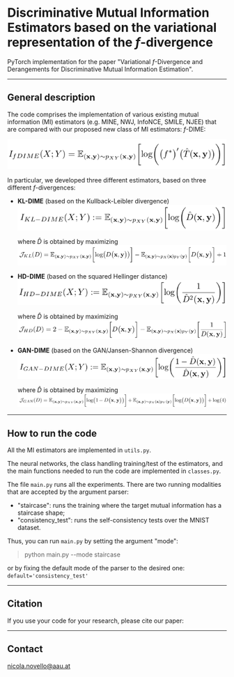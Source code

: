 # Discriminative Mutual Information Estimators based on the variational representation of the $f$-divergence

PyTorch implementation for the paper "Variational $f$-Divergence and Derangements for Discriminative Mutual Information Estimation".

---

## General description

The code comprises the implementation of various existing mutual information (MI) estimators (e.g. MINE, NWJ, InfoNCE, SMILE, NJEE) that are compared with our proposed new class of MI estimators: $f$-DIME:

![](Figures/fdime_estimator.png)

In particular, we developed three different estimators, based on three different $f$-divergences:

- **KL-DIME** (based on the Kullback-Leibler divergence) 
![](Figures/kl_dime.png)

   where $\hat{D}$ is obtained by maximizing  
![](Figures/kl_cost_fcn.png)

- **HD-DIME** (based on the squared Hellinger distance)
![](Figures/hd_estimator.png)

   where $\hat{D}$ is obtained by maximizing  
![](Figures/hd_cost_fcn.png)


- **GAN-DIME** (based on the GAN/Jansen-Shannon divergence)
![](Figures/gan_estimator.png)

   where $\hat{D}$ is obtained by maximizing  
![](Figures/gan_cost_fcn.png)

---

## How to run the code

All the MI estimators are implemented in `utils.py`.

The neural networks, the class handling training/test of the estimators, and the main functions needed to run the code are implemented in `classes.py`.

The file `main.py` runs all the experiments. 
There are two running modalities that are accepted by the argument parser:
- "staircase": runs the training where the target mutual information has a staircase shape;
- "consistency_test": runs the self-consistency tests over the MNIST dataset.

Thus, you can run `main.py` by setting the argument "mode":
> python main.py --mode staircase

or by fixing the default mode of the parser to the desired one:
```default='consistency_test'```

---

## Citation

If you use your code for your research, please cite our paper:


---

## Contact

[nicola.novello@aau.at](nicola.novello@aau.at)
